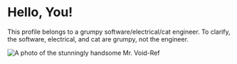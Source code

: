 # Hello, You!

This profile belongs to a grumpy software/electrical/cat engineer.
To clarify, the software, electrical, and cat are grumpy, not the engineer.

![A photo of the stunningly handsome Mr. Void-Ref](/assets/me.png)
